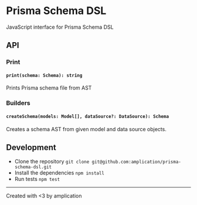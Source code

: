 # Prisma Schema DSL

JavaScript interface for Prisma Schema DSL

## API

### Print

#### `print(schema: Schema): string`

Prints Prisma schema file from AST

### Builders

#### `createSchema(models: Model[], dataSource?: DataSource): Schema`

Creates a schema AST from given model and data source objects.

## Development

- Clone the repository `git clone git@github.com:amplication/prisma-schema-dsl.git`
- Install the dependencies `npm install`
- Run tests `npm test`

---

Created with <3 by amplication
